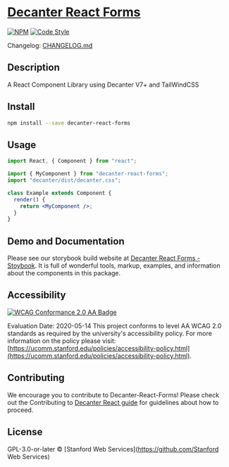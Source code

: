 # [Decanter React Forms](https://github.com/SU-SWS/decanter-react-forms)

[![NPM](https://img.shields.io/npm/v/decanter-react.svg)](https://www.npmjs.com/package/decanter-react)
[![Code Style](https://img.shields.io/badge/code_style-prettier-ff69b4.svg?style=flat-square)](https://github.com/prettier/prettier)

Changelog: [CHANGELOG.md](CHANGELOG.md)

## Description

A React Component Library using Decanter V7+ and TailWindCSS

## Install

```bash
npm install --save decanter-react-forms
```

## Usage

```jsx
import React, { Component } from "react";

import { MyComponent } from "decanter-react-forms";
import "decanter/dist/decanter.css";

class Example extends Component {
  render() {
    return <MyComponent />;
  }
}
```

## Demo and Documentation

Please see our storybook build website at [Decanter React Forms - Stoybook](https://decanter-react-forms.netlify.app). It is full of wonderful tools, markup, examples, and information about the components in this package.

## Accessibility

[![WCAG Conformance 2.0 AA Badge](https://www.w3.org/WAI/wcag2AA-blue.png)](https://www.w3.org/TR/WCAG20/)

Evaluation Date: 2020-05-14
This project conforms to level AA WCAG 2.0 standards as required by the university's accessibility policy. For more information on the policy please visit: [https://ucomm.stanford.edu/policies/accessibility-policy.html](https://ucomm.stanford.edu/policies/accessibility-policy.html).

## Contributing

We encourage you to contribute to Decanter-React-Forms! Please check out the Contributing to [Decanter React guide](https://github.com/SU-SWS/decanter-react-forms/blob/main/CONTRIBUTING.md) for guidelines about how to proceed.

## License

GPL-3.0-or-later © [Stanford Web Services](https://github.com/Stanford Web Services)
